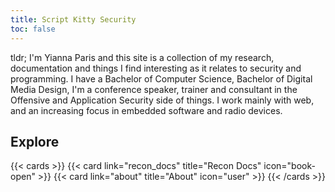 ```yaml
---
title: Script Kitty Security
toc: false
---
```


tldr; I'm Yianna Paris and this site is a collection of my research, documentation and things I find interesting as it relates to security and programming. I have a Bachelor of Computer Science, Bachelor of Digital Media Design, I'm a conference speaker, trainer and consultant in the Offensive and Application Security side of things. I work mainly with web, and an increasing focus in embedded software and radio devices.

## Explore

{{< cards >}}
  {{< card link="recon_docs" title="Recon Docs" icon="book-open" >}}
  {{< card link="about" title="About" icon="user" >}}
{{< /cards >}}
